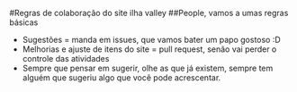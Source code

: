 #Regras de colaboração do site ilha valley 
##People, vamos a umas regras básicas

- Sugestões = manda em issues, que vamos bater um papo gostoso :D
- Melhorias e ajuste de itens do site = pull request, senão vai perder o controle das atividades
- Sempre que pensar em sugerir, olhe as que já existem, sempre tem alguém que sugeriu algo que você pode acrescentar.


